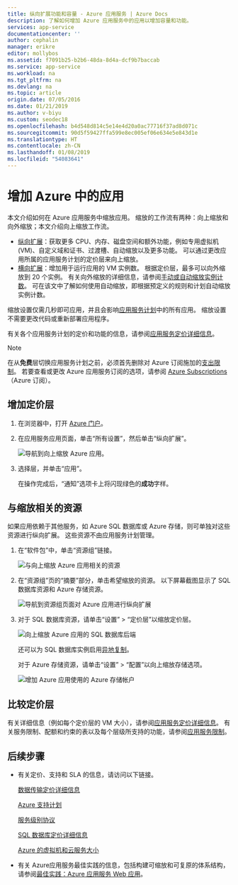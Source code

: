 ```yaml
---
title: 纵向扩展功能和容量 - Azure 应用服务 | Azure Docs
description: 了解如何增加 Azure 应用服务中的应用以增加容量和功能。
services: app-service
documentationcenter: ''
author: cephalin
manager: erikre
editor: mollybos
ms.assetid: f7091b25-b2b6-48da-8d4a-dcf9b7baccab
ms.service: app-service
ms.workload: na
ms.tgt_pltfrm: na
ms.devlang: na
ms.topic: article
origin.date: 07/05/2016
ms.date: 01/21/2019
ms.author: v-biyu
ms.custom: seodec18
ms.openlocfilehash: b4d548d814c5e14e4d20a0ac77716f37ad8d071c
ms.sourcegitcommit: 90d5f59427ffa599e8ec005ef06e634e5e843d1e
ms.translationtype: HT
ms.contentlocale: zh-CN
ms.lasthandoff: 01/08/2019
ms.locfileid: "54083641"
---
```

# <a name="scale-up-an-app-in-azure"></a>增加 Azure 中的应用
本文介绍如何在 Azure 应用服务中缩放应用。 缩放的工作流有两种：向上缩放和向外缩放；本文介绍向上缩放工作流。

* [纵向扩展](https://en.wikipedia.org/wiki/Scalability#Horizontal_and_vertical_scaling)：获取更多 CPU、内存、磁盘空间和额外功能，例如专用虚拟机 (VM)、自定义域和证书、过渡槽、自动缩放以及更多功能。 可以通过更改应用所属的应用服务计划的定价层来向上缩放。
* [横向扩展](https://en.wikipedia.org/wiki/Scalability#Horizontal_and_vertical_scaling)：增加用于运行应用的 VM 实例数。
  根据定价层，最多可以向外缩放到 20 个实例。 
  有关向外缩放的详细信息，请参阅[手动或自动缩放实例计数](../monitoring-and-diagnostics/insights-how-to-scale.md)。 可在该文中了解如何使用自动缩放，即根据预定义的规则和计划自动缩放实例计数。

缩放设置仅需几秒即可应用，并且会影响[应用服务计划](../app-service/overview-hosting-plans.md)中的所有应用。
缩放设置不需要更改代码或重新部署应用程序。

有关各个应用服务计划的定价和功能的信息，请参阅[应用服务定价详细信息](https://www.azure.cn/pricing/details/app-service/)。  

> [!NOTE]
> 在从**免费**层切换应用服务计划之前，必须首先删除对 Azure 订阅施加的[支出限制](https://www.azure.cn/pricing/spending-limits/)。 若要查看或更改 Azure 应用服务订阅的选项，请参阅 [Azure Subscriptions][azuresubscriptions]（Azure 订阅）。
> 
> 

<a name="scalingsharedorbasic"></a>
<a name="scalingstandard"></a>

## <a name="scale-up-your-pricing-tier"></a>增加定价层
1. 在浏览器中，打开 [Azure 门户][portal]。
2. 在应用服务应用页面，单击“所有设置”，然后单击“纵向扩展”。
   
    ![导航到向上缩放 Azure 应用。][ChooseWHP]
3. 选择层，并单击“应用”。
   
    在操作完成后，“通知”选项卡上将闪现绿色的**成功**字样。

<a name="ScalingSQLServer"></a>

## <a name="scale-related-resources"></a>与缩放相关的资源
如果应用依赖于其他服务，如 Azure SQL 数据库或 Azure 存储，则可单独对这些资源进行纵向扩展。 这些资源不由应用服务计划管理。

1. 在“软件包”中，单击“资源组”链接。
   
    ![与向上缩放 Azure 应用相关的资源](./media/web-sites-scale/RGEssentialsLink.png)
2. 在“资源组”页的“摘要”部分，单击希望缩放的资源。 以下屏幕截图显示了 SQL 数据库资源和 Azure 存储资源。
   
    ![导航到资源组页面对 Azure 应用进行纵向扩展](./media/web-sites-scale/ResourceGroup.png)
3. 对于 SQL 数据库资源，请单击“设置” > “定价层”以缩放定价层。
   
    ![向上缩放 Azure 应用的 SQL 数据库后端](./media/web-sites-scale/ScaleDatabase.png)
   
    还可以为 SQL 数据库实例启用[异地复制](../sql-database/sql-database-geo-replication-overview.md)。
   
    对于 Azure 存储资源，请单击“设置” > “配置”以向上缩放存储选项。
   
    ![增加 Azure 应用使用的 Azure 存储帐户](./media/web-sites-scale/ScaleStorage.png)

<a name="OtherFeatures"></a>
<a name="devfeatures"></a>

## <a name="compare-pricing-tiers"></a>比较定价层
有关详细信息（例如每个定价层的 VM 大小），请参阅[应用服务定价详细信息](https://www.azure.cn/pricing/details/web-sites/)。
有关服务限制、配额和约束的表以及每个层级所支持的功能，请参阅[应用服务限制](../azure-subscription-service-limits.md#app-service-limits)。

<a name="Next Steps"></a>

## <a name="next-steps"></a>后续步骤
* 有关定价、支持和 SLA 的信息，请访问以下链接。

    [数据传输定价详细信息](https://www.azure.cn/pricing/details/data-transfer/)

    [Azure 支持计划](https://www.azure.cn/support/plans/)

    [服务级别协议](https://www.azure.cn/support/legal/sla/)

    [SQL 数据库定价详细信息](https://www.azure.cn/pricing/details/sql-database/)

    [Azure 的虚拟机和云服务大小][vmsizes]

* 有关 Azure应用服务最佳实践的信息，包括构建可缩放和可复原的体系结构，请参阅[最佳实践：Azure 应用服务 Web 应用](http://blogs.msdn.com/b/windowsazure/archive/2014/02/10/best-practices-windows-azure-websites-waws.aspx)。

<!-- LINKS -->
[vmsizes]:https://www.azure.cn/pricing/details/app-service/
[SQLaccountsbilling]:https://www.azure.cn/pricing/details/sql-database/
[azuresubscriptions]:http://account.windowsazure.cn/subscriptions
[portal]: https://portal.azure.cn/

<!-- IMAGES -->
[ChooseWHP]: ./media/web-sites-scale/scale1ChooseWHP.png
[ResourceGroup]: ./media/web-sites-scale/scale10ResourceGroup.png
[ScaleDatabase]: ./media/web-sites-scale/scale11SQLScale.png
[GeoReplication]: ./media/web-sites-scale/scale12SQLGeoReplication.png